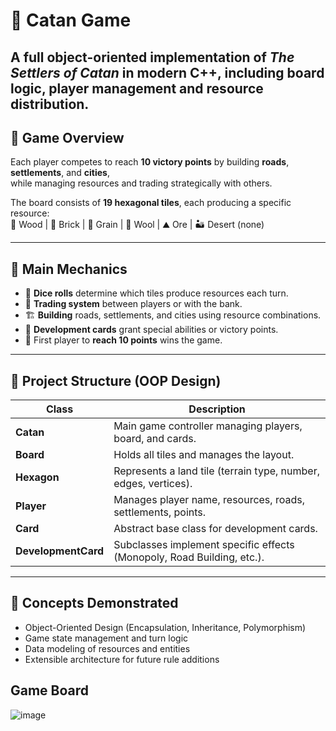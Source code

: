 # 🌄 Catan Game

A full object-oriented implementation of *The Settlers of Catan* in modern C++, including board logic, player management and resource distribution.
---

## 🎯 Game Overview
Each player competes to reach **10 victory points** by building **roads**, **settlements**, and **cities**,  
while managing resources and trading strategically with others.

The board consists of **19 hexagonal tiles**, each producing a specific resource:  
🌲 Wood | 🧱 Brick | 🌾 Grain | 🐑 Wool | ⛰️ Ore | 🏜️ Desert (none)

---

## 🧩 Main Mechanics
- 🎲 **Dice rolls** determine which tiles produce resources each turn.  
- 💱 **Trading system** between players or with the bank.  
- 🏗️ **Building** roads, settlements, and cities using resource combinations.  
- 🎴 **Development cards** grant special abilities or victory points.  
- 🧮 First player to **reach 10 points** wins the game.

---

## 🧱 Project Structure (OOP Design)

| Class | Description |
|--------|-------------|
| **Catan** | Main game controller managing players, board, and cards. |
| **Board** | Holds all tiles and manages the layout. |
| **Hexagon** | Represents a land tile (terrain type, number, edges, vertices). |
| **Player** | Manages player name, resources, roads, settlements, points. |
| **Card** | Abstract base class for development cards. |
| **DevelopmentCard** | Subclasses implement specific effects (Monopoly, Road Building, etc.). |

---

## 🧠 Concepts Demonstrated
- Object-Oriented Design (Encapsulation, Inheritance, Polymorphism)  
- Game state management and turn logic  
- Data modeling of resources and entities  
- Extensible architecture for future rule additions  

 ## Game Board

![image](https://github.com/oriyaPerel/Catan_Exe3/assets/159001341/600c9244-8009-402d-a7d0-03013fc0ec77)



